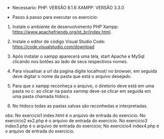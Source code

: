 * Necessario:
PHP: VERSÃO 
8.1.6
XAMPP: VERSÃO
3.3.0

* Passo á passo para executar os exercicio:

1. Instale o ambiente de desenvolvimento PHP Xampp: https://www.apachefriends.org/pt_br/index.html.

2. Instale o editor de código Visual Studio Code: https://code.visualstudio.com/download

3. Após instalar o xampp aparecerá uma tela, start Apache e MySql clicando nos botões ao lado de seus respectivos nomes.

4. Para visualisar a url da pagina digite localhost/ no browser, em seguida deve digitar o nome da pasta que está o arquivo desejado.

5. Para que o xampp reconheça o arquivo, o diretorio deve está em uma pasta no c: ao clicar na pasta xammp deve-se clicar em seguida em uma pasta chamada htdocs.

6. No htdocs todas as pastas salvas são reconhedas e interpretadas.

obs: No exercicio1 index.html é o arquivo de entrada do exercicio.
     No exercicio2 ex2.php é o arquivo de entrada do exercicio.
     No exercicio3 index3.php é o arquivo de entrada do exercicio;
     No exercicio4 index4.php é o arquivo de entrada do exercicio.
   